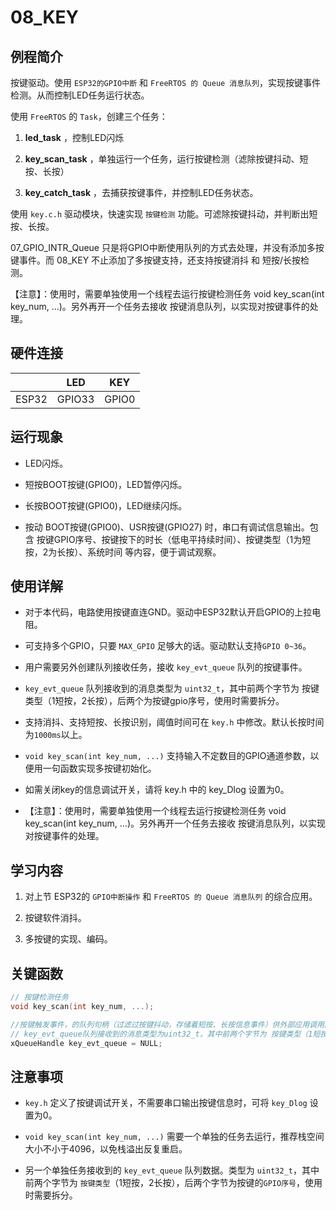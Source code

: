 # 08_KEY

## 例程简介

按键驱动。使用 `ESP32的GPIO中断` 和 `FreeRTOS 的 Queue 消息队列`，实现按键事件检测。从而控制LED任务运行状态。

使用 `FreeRTOS` 的 `Task`，创建三个任务：

1. **led_task** ，控制LED闪烁

2. **key_scan_task** ，单独运行一个任务，运行按键检测（滤除按键抖动、短按、长按）

3. **key_catch_task** ，去捕获按键事件，并控制LED任务状态。

使用 `key.c.h` 驱动模块，快速实现 `按键检测` 功能。可滤除按键抖动，并判断出短按、长按。

07_GPIO_INTR_Queue 只是将GPIO中断使用队列的方式去处理，并没有添加多按键事件。而 08_KEY 不止添加了多按键支持，还支持按键消抖 和 短按/长按检测。

【注意】：使用时，需要单独使用一个线程去运行按键检测任务 void key_scan(int key_num, ...)。另外再开一个任务去接收 按键消息队列，以实现对按键事件的处理。


## 硬件连接

|        | LED    | KEY   |
| ------ | ------ | ----- |
| ESP32  | GPIO33 | GPIO0 |


## 运行现象

* LED闪烁。

* 短按BOOT按键(GPIO0)，LED暂停闪烁。

* 长按BOOT按键(GPIO0)，LED继续闪烁。

* 按动 BOOT按键(GPIO0)、USR按键(GPIO27) 时，串口有调试信息输出。包含 按键GPIO序号、按键按下的时长（低电平持续时间）、按键类型（1为短按，2为长按）、系统时间 等内容，便于调试观察。


## 使用详解

- 对于本代码，电路使用按键直连GND。驱动中ESP32默认开启GPIO的上拉电阻。

- 可支持多个GPIO，只要 `MAX_GPIO` 足够大的话。驱动默认支持`GPIO 0~36`。

- 用户需要另外创建队列接收任务，接收 `key_evt_queue` 队列的按键事件。

- `key_evt_queue` 队列接收到的消息类型为 `uint32_t`，其中前两个字节为 按键类型（1短按，2长按），后两个为按键gpio序号，使用时需要拆分。

- 支持消抖、支持短按、长按识别，阈值时间可在 `key.h` 中修改。默认长按时间为`1000ms`以上。

- `void key_scan(int key_num, ...)` 支持输入不定数目的GPIO通道参数，以便用一句函数实现多按键初始化。

- 如需关闭key的信息调试开关，请将 key.h 中的 key_Dlog 设置为0。

- 【注意】：使用时，需要单独使用一个线程去运行按键检测任务 void key_scan(int key_num, ...)。另外再开一个任务去接收 按键消息队列，以实现对按键事件的处理。


## 学习内容

1. 对上节 ESP32的 `GPIO中断操作` 和 `FreeRTOS 的 Queue 消息队列` 的综合应用。

2. 按键软件消抖。

3. 多按键的实现、编码。


## 关键函数

```c
// 按键检测任务
void key_scan(int key_num, ...);

//按键触发事件，的队列句柄（过滤过按键抖动，存储着短按、长按信息事件）供外部应用调用。
// key_evt_queue队列接收到的消息类型为uint32_t，其中前两个字节为 按键类型（1短按，2长按），后两个为按键gpio序号，使用时需要拆分。
xQueueHandle key_evt_queue = NULL;
```


## 注意事项

- `key.h` 定义了按键调试开关，不需要串口输出按键信息时，可将 `key_Dlog` 设置为0。

- `void key_scan(int key_num, ...)` 需要一个单独的任务去运行，推荐栈空间大小不小于4096，以免栈溢出反复重启。

- 另一个单独任务接收到的 `key_evt_queue` 队列数据。类型为 `uint32_t`，其中前两个字节为 `按键类型`（1短按，2长按），后两个字节为按键的`GPIO序号`，使用时需要拆分。
